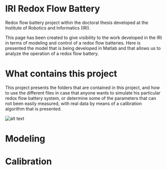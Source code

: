 # IRI Redox Flow Battery
Redox flow battery project within the doctoral thesis developed at the Institute of Robotics and Informatics (IRI).

This page has been created to give visibility to the work developed in the IRI in terms of modeling and control of a redox flow batteries. Here is presented the model that is being developed in Matlab and that allows us to analyze the operation of a redox flow battery.

# What contains this project
This project presents the folders that are contained in this project, and how to use the different files in case that anyone wants to simulate his particular redox flow battery system, or determine some of the parameters that can not been easily measured, with real data by means of a calibration algorithm that is presented.

![alt text](https://github.com/AlecleonUPC/IRI_Redox_Flow_Battery/blob/master/Model/Model_15_12/Anolyte_Tank.JPG)


# Modeling

# Calibration


